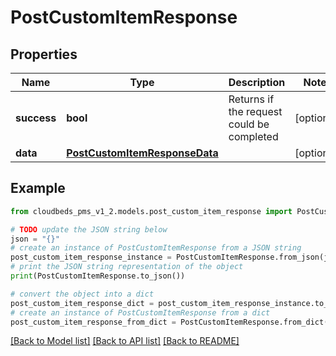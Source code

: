 # PostCustomItemResponse


## Properties

Name | Type | Description | Notes
------------ | ------------- | ------------- | -------------
**success** | **bool** | Returns if the request could be completed | [optional] 
**data** | [**PostCustomItemResponseData**](PostCustomItemResponseData.md) |  | [optional] 

## Example

```python
from cloudbeds_pms_v1_2.models.post_custom_item_response import PostCustomItemResponse

# TODO update the JSON string below
json = "{}"
# create an instance of PostCustomItemResponse from a JSON string
post_custom_item_response_instance = PostCustomItemResponse.from_json(json)
# print the JSON string representation of the object
print(PostCustomItemResponse.to_json())

# convert the object into a dict
post_custom_item_response_dict = post_custom_item_response_instance.to_dict()
# create an instance of PostCustomItemResponse from a dict
post_custom_item_response_from_dict = PostCustomItemResponse.from_dict(post_custom_item_response_dict)
```
[[Back to Model list]](../README.md#documentation-for-models) [[Back to API list]](../README.md#documentation-for-api-endpoints) [[Back to README]](../README.md)


